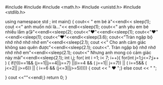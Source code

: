 
#include <iostream>
#include <string>
#include <math.h>
#include <unistd.h>
#include <stdlib.h>



using namespace std ;
int main() {
    cout<< " em bé à"<<endl<< sleep(1);
    cout <<" anh muốn nói là..."<< endl<<sleep(1);
    cout<<" anh yêu em bé nhiều lắm ạ😘"<<endl<<sleep(2);
    cout<<"❤️"<<endl<<sleep(1);
    cout<<"❤️"<<endl<<sleep(1);
    cout<<"❤️"<<endl<<sleep(3.6);
    cout<<"Tràn ngập bộ nhớ nhớ nhớ nhớ em"<<endl<<sleep(2.1);
    cout <<"      Cho anh cảm giác không sao quên được"<<endl<<sleep(2.1);
    cout<<".           Tràn ngập bộ nhớ nhớ nhớ nhớ em"<<endl<<sleep(2.1);
    cout<<"                 Nhưng anh mong có cảm giác này mãi"<<endl<<sleep(2.1);
     int i,j;
    for( int i =1; i< 7; i++){
for(int j=1;j<=7;j++ )
{
if(!((i==1&& (j==1||j==4||j==7)
    ||(i==4 && ( j==1|| j==7))
    || ( i==5&& ( j<=2|| j>=6))
    || ( i==6 && (j<=3||j>=5)))))
  { cout << " ❤️ ";}
    else
    cout << "   ";
    
    
} 
    cout <<""<<endl;}
    return 0;
}
